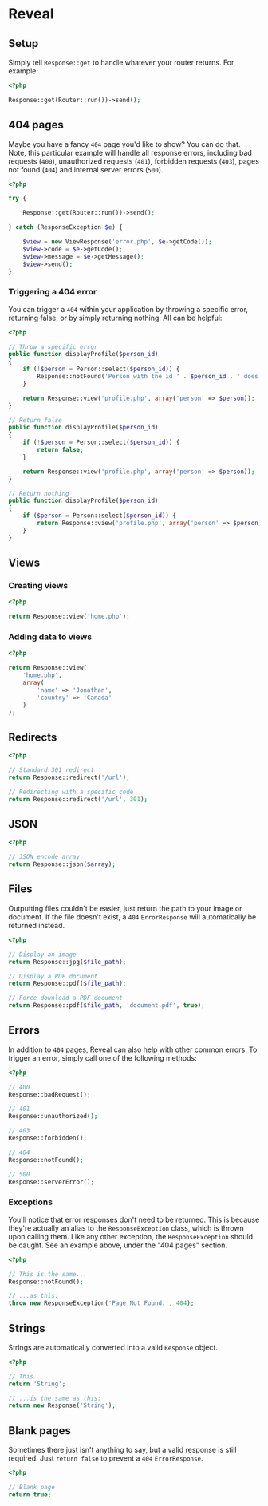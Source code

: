 Reveal
======

## Setup

Simply tell `Response::get` to handle whatever your router returns. For example:

```php
<?php

Response::get(Router::run())->send();
```

## 404 pages

Maybe you have a fancy `404` page you'd like to show? You can do that. Note, this particular example will handle all response errors, including bad requests (`400`), unauthorized requests (`401`), forbidden requests (`403`), pages not found (`404`) and internal server errors (`500`).

```php
<?php

try {

    Response::get(Router::run())->send();

} catch (ResponseException $e) {

    $view = new ViewResponse('error.php', $e->getCode());
    $view->code = $e->getCode();
    $view->message = $e->getMessage();
    $view->send();
}
```

### Triggering a 404 error

You can trigger a `404` within your application by throwing a specific error, returning false, or by simply returning nothing. All can be helpful:

```php
<?php

// Throw a specific error
public function displayProfile($person_id)
{
    if (!$person = Person::select($person_id)) {
        Response::notFound('Person with the id ' . $person_id . ' does not exist.');
    }

    return Response::view('profile.php', array('person' => $person));
}

// Return false
public function displayProfile($person_id)
{
    if (!$person = Person::select($person_id)) {
        return false;
    }

    return Response::view('profile.php', array('person' => $person));
}

// Return nothing
public function displayProfile($person_id)
{
    if ($person = Person::select($person_id)) {
        return Response::view('profile.php', array('person' => $person));
    }
}
```

## Views

### Creating views

```php
<?php

return Response::view('home.php');
```

### Adding data to views

```php
<?php

return Response::view(
    'home.php',
    array(
        'name' => 'Jonathan',
        'country' => 'Canada'
    )
);
```

## Redirects

```php
<?php

// Standard 301 redirect
return Response::redirect('/url');

// Redirecting with a specific code
return Response::redirect('/url', 301);
```

## JSON

```php
<?php

// JSON encode array
return Response::json($array);
```

## Files

Outputting files couldn't be easier, just return the path to your image or document. If the file doesn't exist, a `404` `ErrorResponse` will automatically be returned instead.

```php
<?php

// Display an image
return Response::jpg($file_path);

// Display a PDF document
return Response::pdf($file_path);

// Force download a PDF document
return Response::pdf($file_path, 'document.pdf', true);
```

## Errors

In addition to `404` pages, Reveal can also help with other common errors. To trigger an error, simply call one of the following methods:

```php
<?php

// 400
Response::badRequest();

// 401
Response::unauthorized();

// 403
Response::forbidden();

// 404
Response::notFound();

// 500
Response::serverError();
```

### Exceptions

You'll notice that error responses don't need to be returned. This is because they're actually an alias to the `ResponseException` class, which is thrown upon calling them. Like any other exception, the `ResponseException` should be caught. See an example above, under the "404 pages" section.

```php
<?php

// This is the same...
Response::notFound();

// ...as this:
throw new ResponseException('Page Not Found.', 404);
```

## Strings

Strings are automatically converted into a valid `Response` object.

```php
<?php

// This...
return 'String';

// ...is the same as this:
return new Response('String');
```

## Blank pages

Sometimes there just isn't anything to say, but a valid response is still required. Just `return false` to prevent a `404` `ErrorResponse`.

```php
<?php

// Blank page
return true;
```